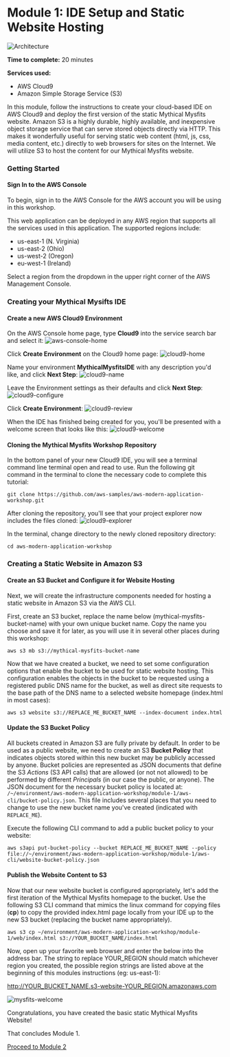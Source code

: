 # Module 1: IDE Setup and Static Website Hosting

![Architecture](/images/module-1/architecture-module-1.png)

**Time to complete:** 20 minutes

**Services used:**
* AWS Cloud9
* Amazon Simple Storage Service (S3)

In this module, follow the instructions to create your cloud-based IDE on AWS Cloud9 and deploy the first version of the static Mythical Mysfits website.  Amazon S3 is a highly durable, highly available, and inexpensive object storage service that can serve stored objects directly via HTTP. This makes it wonderfully useful for serving static web content (html, js, css, media content, etc.) directly to web browsers for sites on the Internet.  We will utilize S3 to host the content for our Mythical Mysfits website.

### Getting Started

#### Sign In to the AWS Console
To begin, sign in to the AWS Console for the AWS account you will be using in this workshop.

This web application can be deployed in any AWS region that supports all the services used in this application. The supported regions include:

* us-east-1 (N. Virginia)
* us-east-2 (Ohio)
* us-west-2 (Oregon)
* eu-west-1 (Ireland)

Select a region from the dropdown in the upper right corner of the AWS Management Console.

### Creating your Mythical Mysifts IDE

#### Create a new AWS Cloud9 Environment

 On the AWS Console home page, type **Cloud9** into the service search bar and select it:
 ![aws-console-home](/images/module-1/cloud9-service.png)


Click **Create Environment** on the Cloud9 home page:
![cloud9-home](/images/module-1/cloud9-home.png)


Name your environment **MythicalMysfitsIDE** with any description you'd like, and click **Next Step**:
![cloud9-name](/images/module-1/cloud9-name-ide.png)


Leave the Environment settings as their defaults and click **Next Step**:
![cloud9-configure](/images/module-1/cloud9-configure-env.png)


Click **Create Environment**:
![cloud9-review](/images/module-1/cloud9-review.png)


When the IDE has finished being created for you, you'll be presented with a welcome screen that looks like this:
![cloud9-welcome](/images/module-1/cloud9-welcome.png)

#### Cloning the Mythical Mysfits Workshop Repository

In the bottom panel of your new Cloud9 IDE, you will see a terminal command line terminal open and read to use.  Run the following git command in the terminal to clone the necessary code to complete this tutorial:

```
git clone https://github.com/aws-samples/aws-modern-application-workshop.git
```

After cloning the repository, you'll see that your project explorer now includes the files cloned:
![cloud9-explorer](/images/module-1/cloud9-explorer.png)


In the terminal, change directory to the newly cloned repository directory:

```
cd aws-modern-application-workshop
```

### Creating a Static Website in Amazon S3

#### Create an S3 Bucket and Configure it for Website Hosting
Next, we will create the infrastructure components needed for hosting a static website in Amazon S3 via the AWS CLI.  

First, create an S3 bucket, replace the name below (mythical-mysfits-bucket-name) with your own unique bucket name.  Copy the name you choose and save it for later, as you will use it in several other places during this workshop:

```
aws s3 mb s3://mythical-mysfits-bucket-name
```

Now that we have created a bucket, we need to set some configuration options that enable the bucket to be used for static website hosting.  This configuration enables the objects in the bucket to be requested using a registered public DNS name for the bucket, as well as direct site requests to the base path of the DNS name to a selected website homepage (index.html in most cases):

```
aws s3 website s3://REPLACE_ME_BUCKET_NAME --index-document index.html
```

#### Update the S3 Bucket Policy

All buckets created in Amazon S3 are fully private by default.  In order to be used as a public website, we need to create an S3 **Bucket Policy** that indicates objects stored within this new bucket may be publicly accessed by anyone. Bucket policies are represented as JSON documents that define the S3 *Actions* (S3 API calls) that are allowed (or not not allowed) to be performed by different *Principals* (in our case the public, or anyone). The JSON document for the necessary bucket policy is located at: `/~/environment/aws-modern-application-workshop/module-1/aws-cli/bucket-policy.json`.  This file includes several places that you need to change to use the new bucket name you've created (indicated with `REPLACE_ME`).

Execute the following CLI command to add a public bucket policy to your website:

```
aws s3api put-bucket-policy --bucket REPLACE_ME_BUCKET_NAME --policy file://~/environment/aws-modern-application-workshop/module-1/aws-cli/website-bucket-policy.json
```

#### Publish the Website Content to S3

Now that our new website bucket is configured appropriately, let's add the first iteration of the Mythical Mysfits homepage to the bucket.  Use the following S3 CLI command that mimics the linux command for copying files (**cp**) to copy the provided index.html page locally from your IDE up to the new S3 bucket (replacing the bucket name appropriately).

```
aws s3 cp ~/environment/aws-modern-application-workshop/module-1/web/index.html s3://YOUR_BUCKET_NAME/index.html
```

Now, open up your favorite web browser and enter the below into the address bar. The string to replace YOUR_REGION should match whichever region you created, the possible region strings are listed above at the beginning of this modules instructions (eg: us-east-1):

http://YOUR_BUCKET_NAME.s3-website-YOUR_REGION.amazonaws.com

![mysfits-welcome](/images/module-1/mysfits-welcome.png)

Congratulations, you have created the basic static Mythical Mysfits Website!

That concludes Module 1.

[Proceed to Module 2](/module-2)
